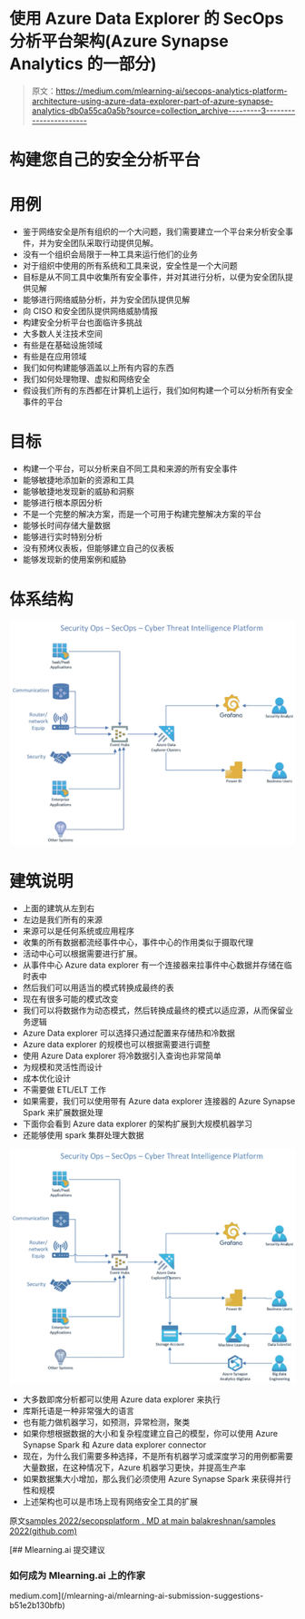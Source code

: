 # 使用 Azure Data Explorer 的 SecOps 分析平台架构(Azure Synapse Analytics 的一部分)

> 原文：<https://medium.com/mlearning-ai/secops-analytics-platform-architecture-using-azure-data-explorer-part-of-azure-synapse-analytics-db0a55ca0a5b?source=collection_archive---------3----------------------->

# 构建您自己的安全分析平台

# 用例

*   鉴于网络安全是所有组织的一个大问题，我们需要建立一个平台来分析安全事件，并为安全团队采取行动提供见解。
*   没有一个组织会局限于一种工具来运行他们的业务
*   对于组织中使用的所有系统和工具来说，安全性是一个大问题
*   目标是从不同工具中收集所有安全事件，并对其进行分析，以便为安全团队提供见解
*   能够进行网络威胁分析，并为安全团队提供见解
*   向 CISO 和安全团队提供网络威胁情报
*   构建安全分析平台也面临许多挑战
*   大多数人关注技术空间
*   有些是在基础设施领域
*   有些是在应用领域
*   我们如何构建能够涵盖以上所有内容的东西
*   我们如何处理物理、虚拟和网络安全
*   假设我们所有的东西都在计算机上运行，我们如何构建一个可以分析所有安全事件的平台

# 目标

*   构建一个平台，可以分析来自不同工具和来源的所有安全事件
*   能够敏捷地添加新的资源和工具
*   能够敏捷地发现新的威胁和洞察
*   能够进行根本原因分析
*   不是一个完整的解决方案，而是一个可用于构建完整解决方案的平台
*   能够长时间存储大量数据
*   能够进行实时特别分析
*   没有预烤仪表板，但能够建立自己的仪表板
*   能够发现新的使用案例和威胁

# 体系结构

![](img/a46e6edd642c99133c3bc480855c20bb.png)

# 建筑说明

*   上面的建筑从左到右
*   左边是我们所有的来源
*   来源可以是任何系统或应用程序
*   收集的所有数据都流经事件中心，事件中心的作用类似于摄取代理
*   活动中心可以根据需要进行扩展。
*   从事件中心 Azure data explorer 有一个连接器来拉事件中心数据并存储在临时表中
*   然后我们可以用适当的模式转换成最终的表
*   现在有很多可能的模式改变
*   我们可以将数据作为动态模式，然后转换成最终的模式以适应源，从而保留业务逻辑
*   Azure Data explorer 可以选择只通过配置来存储热和冷数据
*   Azure data explorer 的规模也可以根据需要进行调整
*   使用 Azure Data explorer 将冷数据引入查询也非常简单
*   为规模和灵活性而设计
*   成本优化设计
*   不需要做 ETL/ELT 工作
*   如果需要，我们可以使用带有 Azure data explorer 连接器的 Azure Synapse Spark 来扩展数据处理
*   下面你会看到 Azure data explorer 的架构扩展到大规模机器学习
*   还能够使用 spark 集群处理大数据

![](img/c36d9e0f77f2176623c9af41cb2643e4.png)

*   大多数即席分析都可以使用 Azure data explorer 来执行
*   库斯托语是一种非常强大的语言
*   也有能力做机器学习，如预测，异常检测，聚类
*   如果你想根据数据的大小和复杂程度建立自己的模型，你可以使用 Azure Synapse Spark 和 Azure data explorer connector
*   现在，为什么我们需要多种选择，不是所有机器学习或深度学习的用例都需要大量数据，在这种情况下，Azure 机器学习更快，并提高生产率
*   如果数据集大小增加，那么我们必须使用 Azure Synapse Spark 来获得并行性和规模
*   上述架构也可以是市场上现有网络安全工具的扩展

原文[samples 2022/secopsplatform . MD at main balakreshnan/samples 2022(github.com)](https://github.com/balakreshnan/Samples2022/blob/main/SecOps/secopsplatform.md)

[](/mlearning-ai/mlearning-ai-submission-suggestions-b51e2b130bfb) [## Mlearning.ai 提交建议

### 如何成为 Mlearning.ai 上的作家

medium.com](/mlearning-ai/mlearning-ai-submission-suggestions-b51e2b130bfb)
